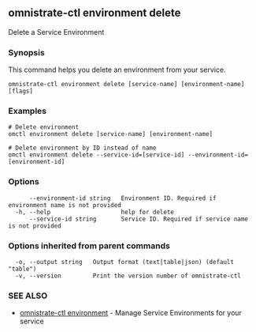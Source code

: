 ## omnistrate-ctl environment delete

Delete a Service Environment

### Synopsis

This command helps you delete an environment from your service.

```
omnistrate-ctl environment delete [service-name] [environment-name] [flags]
```

### Examples

```
# Delete environment
omctl environment delete [service-name] [environment-name]

# Delete environment by ID instead of name
omctl environment delete --service-id=[service-id] --environment-id=[environment-id]
```

### Options

```
      --environment-id string   Environment ID. Required if environment name is not provided
  -h, --help                    help for delete
      --service-id string       Service ID. Required if service name is not provided
```

### Options inherited from parent commands

```
  -o, --output string   Output format (text|table|json) (default "table")
  -v, --version         Print the version number of omnistrate-ctl
```

### SEE ALSO

* [omnistrate-ctl environment](omnistrate-ctl_environment.md)	 - Manage Service Environments for your service

